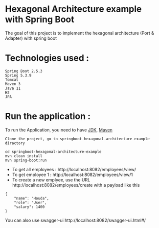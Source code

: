 # Hexagonal Architecture example with Spring Boot

The goal of this project is to implement the hexagonal architecture (Port & Adapter) with spring boot


# Technologies used :
    Spring Boot 2.5.3
    Spring 5.3.9
    Tomcat 
    Maven 3
    Java 11
    H2
    JPA
    
# Run the application :

To run the Application, you need to have [JDK](http://www.oracle.com/technetwork/java/javase/downloads/index.html), [Maven](https://maven.apache.org/) 

```
Clone the project, go to springboot-hexagonal-architecture-example diractory

cd springboot-hexagonal-architecture-example
mvn clean install
mvn spring-boot:run
```

- To get all employees : http://localhost:8082/employees/view/
- To get employee 1 : http://localhost:8082/employees/view/1
- To create a new emplyee, use the URL http://localhost:8082/employees/create with a payload like this
```
{
    "name": "Houda",
    "role": "User",
    "salary": 1400
}
```

You can also use swagger-ui
http://localhost:8082/swagger-ui.html#/ 
